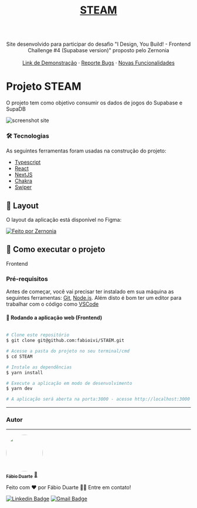 <div align="center">
  <a href="https://github.com/fabioivi/steam/">
    <h1>STEAM</h1>
  </a>
  <br />
  <br />

  <p align="center">
   Site desenvolvido para participar do desafio "I Design, You Build! - Frontend Challenge #4 (Supabase version)" proposto pelo Zernonia
    <br />
    <br />
    <a href="https://staem.vercel.app/">Link de Demonstração</a>
    ·
    <a href="https://github.com/fabioivi/STAEM/issues">Reporte Bugs</a>
    ·
    <a href="https://github.com/fabioivi/STAEM/issues">Novas Funcionalidades</a>
  </p>
  
<!--   ![CircleCI](https://img.shields.io/circleci/build/github/fabioivi/circuit-valley-of-waters-bike/main?token=1d2c257f9c8612051cf385384c8e58dd00e18315)
  [![codecov](https://codecov.io/gh/fabioivi/circuit-valley-of-waters-bike/branch/main/graph/badge.svg?token=FKRYNC3OOP)](https://codecov.io/gh/fabioivi/circuit-valley-of-waters-bike) -->

</div>

# Projeto STEAM

O projeto tem como objetivo consumir os dados de jogos do Supabase e SupaDB

<img src="https://dev-to-uploads.s3.amazonaws.com/uploads/articles/47ij7e4rketxmtakxmkt.png" alt="screenshot site" >

### 🛠 Tecnologias

As seguintes ferramentas foram usadas na construção do projeto:

* [Typescript](https://www.typescriptlang.org/)      
* [React](https://reactjs.org/)      
* [NextJS](https://nextjs.org/)
* [Chakra](https://chakra-ui.com/)
* [Swiper](https://swiperjs.com/get-started)

## 🎨 Layout

O layout da aplicação está disponível no Figma:

<a href="https://www.figma.com/file/v9WwrvuGFZHVLy4z3wxHGi/STAEM?node-id=3%3A2">
  <img alt="Feito por Zernonia" src="https://img.shields.io/badge/Acessar%20Layout%20-Figma-%2304D361">
</a>

## 🚀 Como executar o projeto

Frontend

### Pré-requisitos

Antes de começar, você vai precisar ter instalado em sua máquina as seguintes ferramentas:
[Git](https://git-scm.com), [Node.js](https://nodejs.org/en/). 
Além disto é bom ter um editor para trabalhar com o código como [VSCode](https://code.visualstudio.com/)

#### 🧭 Rodando a aplicação web (Frontend)

```bash

# Clone este repositório
$ git clone git@github.com:fabioivi/STAEM.git

# Acesse a pasta do projeto no seu terminal/cmd
$ cd STEAM

# Instale as dependências
$ yarn install

# Execute a aplicação em modo de desenvolvimento
$ yarn dev

# A aplicação será aberta na porta:3000 - acesse http://localhost:3000

```

---

### Autor
---

<a href="https://www.linkedin.com/in/fabioduartebr">
 <img style="border-radius: 50%;" src="https://avatars.githubusercontent.com/u/4038636?v=4" width="100px;" alt=""/>
 <br />
 <sub><b>Fábio Duarte</b></sub></a> <a href="https://www.linkedin.com/in/fabioduartebr" title="Rocketseat">🚀</a>


Feito com ❤️ por Fábio Duarte 👋🏽 Entre em contato!

[![Linkedin Badge](https://img.shields.io/badge/-Fábio-blue?style=flat-square&logo=Linkedin&logoColor=white&link=https://www.linkedin.com/in/fabioduartebr)](https://www.linkedin.com/in/fabioduartebr) 
[![Gmail Badge](https://img.shields.io/badge/-fabio.ivi@gmail.com-c14438?style=flat-square&logo=Gmail&logoColor=white&link=mailto:fabio.ivi@gmail.com)](mailto:fabio.ivi@gmail.com)


